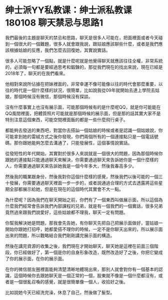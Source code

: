 # 绅士派YY私教课：绅士派私教课 180108 聊天禁忌与思路1

我們最後的主題是聊天的禁忌和思路，聊天是很多人可能在，把面裡面或者今天碰到一個很大的一個難題，很多人就會跟我說，跟姑娘應該聊些什麼，或者是我們應該根據姑娘的反應，我們怎麼去回復她，其實說實話。

很多人可能忽略了一個點，就是什麼呢就是他覺得聊天就應該往往全權，非常系統的，必須每一句都是要經過思考和鍛鍊的，那從我們現在的找出來說，現在已經是2018年了，聊天的在我們看來。

他相對來說所佔據在把妹裡面的，非常幸運不像可能像以往的時代會那麼重要，以往的時代是一個什麼樣的狀況，很簡單，比如說我從09年就開始去達上學院去姑娘，那個時候沒有微信，那個時候沒有探談。

沒有什麼事實上也沒有展示面，可能那個時候有的是什麼呢QQ，就是你可能能在QQ風間裡面，把體質照片可能就是那個時候的展示面，但是那的話其實大家不是特別注意這個東西，可能空間裡面飯的都是一些什麼飛行桌子。

都能夠去發送的東西吧，對當你去搭訕一個姑娘的時候或者是認識一個姑娘說，你可能拿到她的雷絨方式之後你發現，你們兩個所有的一個連接點只是一個電話號碼，那你跟她能夠怎麼去溝通了，只能發展性，這個事情說實話。

從發短性的年代開始，其實對於很多人來說就是一個很大的問題，因為那個時候你跟她的連接點只能通過聊天來解決，你需要通過聊天來告訴她你是一個什麼樣的人，你需要通過聊天來告訴她我是一個今年多大，然後我春高多少。

然後我的職業跟身份，然後我對你這個什麼樣的感覺，然後我們以後可能的一個三十發展，你需要通過聊天裡面一步一步的，或者說通過合理的方式去透露將這些星期全部都展示給她，但是在現在的這個時代其實會不大一點。

為什麼呢？因為我們在聊天開始之前，你們有了一個東西叫做展示面，所以這個為什麼我們經常會告訴我們內部課程的兄弟，就是有一個我們的一個實話，很多兄弟竟然過來跟我們說愛好，這些姑娘都不理我，聊天一定有問題。

你幫我解決她是問題，那我會先告她，有你聊天先把自己把展示面做好，當姑娘一開始你跟她打招呼，她都愛搭不理你的時候，一定不是你聊天出來的，所以展示面出來的問題，所以戰略結合我們剛剛講完展示面的構造。

然後在講完資源的收集之後，我們現在才開始聊天，聊天她是這裡在前面三個階段，你已經做好了，第一個是你的自身形象改造，既然改造好了之後，你把它變成了你的展示面，在你的展示面。

在你的微信朋友圈裡面能夠清楚清晰地體現出來，那別人就會對你有一個基本的認識，這個時候你去跟她聊天是一個正常的一個，股東就不像是一個什麼都沒有，或者是一個很亂召喚的感覺，就是很簡單像一個人，收拾好之後。

比如說她今天已經洗完澡，休息了自己，然後做了髮型。